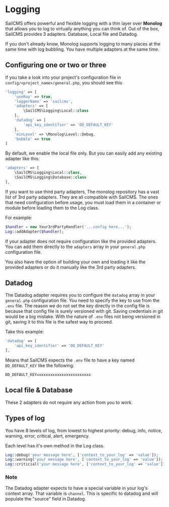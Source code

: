 # Logging

SailCMS offers powerful and flexible logging with a thin layer over __Monolog__ that allows you to log to virtually
anything you can think of. Out of the box, SailCMS provides 3 adapters. Database, Local file and Datadog.

If you don't already know, Monolog supports logging to many places at the same time with log bubbling. You have multiple
adapters at the same time.

## Configuring one or two or three

If you take a look into your project's configuration file in `config/<project_name>/general.php`, you should see this

```php
'logging' => [
    'useRay' => true,
    'loggerName' => 'sailcms',
    'adapters' => [
        \SailCMS\Logging\Local::class
    ],
    'datadog' => [
        'api_key_identifier' => 'DD_DEFAULT_KEY'
    ],
    'minLevel' => \Monolog\Level::Debug,
    'bubble' => true
]
```

By default, we enable the local file only. But you can easily add any existing adapter like this:

```php
'adapters' => [
    \SailCMS\Logging\Local::class,
    \SailCMS\Logging\Database::class
],
```

If you want to use third party adapters, The monolog repository has a vast list of 3rd party adapters. They are all
compatible with SailCMS. The ones that need configuration before usage, you must load them in a container or module
before loading them to the Log class.

For example:

```php
$handler = new Your3rdPartyHandler('...config here...');
Log::addAdapter($handler);
```

If your adapter does not require configuration like the provided adapters. You can add them directly to the `adapters`
array in your `general.php` configuration file.

You also have the option of building your own and loading it like the provided adapters or do it manually like the 3rd
party adapters.

## Datadog

The Datadog adapter requires you to configure the `datadog` array in your `general.php` configuration file. You need
to specify the key to use from the `.env` file. The reason we do not set the key directly in the config file is because
that config file is surely versioned with git. Saving credentials in git would be a big mistake. With the nature of
`.env` files not being versioned in git, saving it to this file is the safest way to proceed.

Take this example:

```php
'datadog' => [
    'api_key_identifier' => 'DD_DEFAULT_KEY'
],
```

Means that SailCMS expects the `.env` file to have a key named `DD_DEFAULT_KEY` like the following:

```dotenv
DD_DEFAULT_KEY=xxxxxxxxxxxxxxxxxxxxxxx
```

## Local file & Database

These 2 adapters do not require any action from you to work.

## Types of log

You have 8 levels of log, from lowest to highest priority: debug, info, notice, warning, error, critical, alert, emergency.

Each level has it's own method in the Log class.

```php
Log::debug('your message here', ['context_to_your_log' => 'value']);
Log::warning('your message here', ['context_to_your_log' => 'value']);
Log::criticial('your message here', ['context_to_your_log' => 'value']);
```

### Note

The Datadog adapter expects to have a special variable in your log's context array. That variable is `channel`. This is
specific to datadog and will populate the "source" field in Datadog.